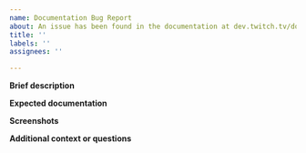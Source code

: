 ```yaml
---
name: Documentation Bug Report
about: An issue has been found in the documentation at dev.twitch.tv/docs.
title: ''
labels: ''
assignees: ''

---
```


**Brief description**

**Expected documentation**

**Screenshots**

**Additional context or questions**
